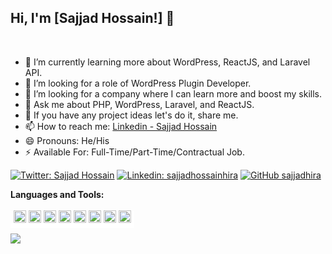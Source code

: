 ## Hi, I'm [Sajjad Hossain!] 👋

<br/>

- 🌱 I’m currently learning more about WordPress, ReactJS, and Laravel API.
- 🤔 I’m looking for a role of WordPress Plugin Developer.
- 🤔 I’m looking for a company where I can learn more and boost my skills.
- 💬 Ask me about PHP, WordPress, Laravel, and ReactJS.
- 💬 If you have any project ideas let's do it, share me.
- 📫 How to reach me: [Linkedin - Sajjad Hossain](https://www.linkedin.com/in/sajjadhossainhira) 
- 😄 Pronouns: He/His
- ⚡ Available For: Full-Time/Part-Time/Contractual Job.

[![Twitter: Sajjad Hossain](https://img.shields.io/twitter/follow/sajjad_hira12?style=social)](https://twitter.com/sajjad_hira12)
[![Linkedin: sajjadhossainhira](https://img.shields.io/badge/-sajjadhossainhira-blue?style=flat-square&logo=Linkedin&logoColor=white&link=https://www.linkedin.com/in/sajjadhossainhira/)](https://www.linkedin.com/in/sajjadhossainhira/)
[![GitHub sajjadhira](https://img.shields.io/github/followers/sajjadhira?label=follow&style=social)](https://github.com/sajjadhira)



**Languages and Tools:**  
<br/>
<span style="background-color: #fff; padding: 5px;margin-top:5px">
<code><img height="20" src="https://img.shields.io/badge/-PHP-7A86B8?style=for-the-badge&labelColor=black&logo=php&logoColor=7A86B8"></code>
<code><img height="20" src="https://img.shields.io/badge/-Laravel-FF2D20?style=for-the-badge&labelColor=black&logo=laravel&logoColor=FF2D20"></code>
<code><img height="20" src="https://img.shields.io/badge/-WordPress-21759B?style=for-the-badge&labelColor=black&logo=wordpress&logoColor=21759B"></code>
<code><img height="20" src="https://img.shields.io/badge/-python-FFDE56?style=for-the-badge&labelColor=black&logo=python&logoColor=FFDE56"></code>
<code><img height="20" src="https://img.shields.io/badge/-javascript-EFD81D?style=for-the-badge&labelColor=black&logo=javascript&logoColor=EFD81D"></code>
<code><img height="20" src="https://img.shields.io/badge/-reactjs-61DBFB?style=for-the-badge&labelColor=black&logo=react&logoColor=61DBFB"></code>
<code><img height="20" src="https://img.shields.io/badge/-mysql-E48D00?style=for-the-badge&labelColor=black&logo=mysql&logoColor=E48D00"></code>
<code><img height="20" src="https://img.shields.io/badge/-mongodb-3E9737?style=for-the-badge&labelColor=black&logo=mongodb&logoColor=3E9737"></code>

</span>

<a href="https://github.com/sajjadhira">
  <img align="center" src="https://github-readme-stats.vercel.app/api/top-langs/?username=sajjadhira&theme=light&hide_langs_below=1" />
</a>


<!-- <a href="https://github.com/sajjadhira">
 <img align="center" src="https://github-readme-stats.vercel.app/api?username=sajjadhira&show_icons=true&theme=light&line_height=27" alt="Sajjad's github stats"/>
</a> -->

